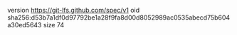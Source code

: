 version https://git-lfs.github.com/spec/v1
oid sha256:d53b7a1df0d97792be1a28f9fa8d00d8052989ac0535abecd75b604a30ed5643
size 74

